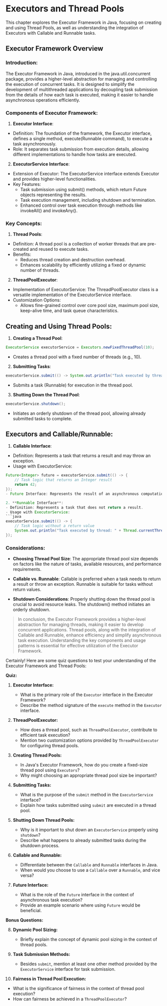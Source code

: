 # Executors and Thread Pools
This chapter explores the Executor Framework in Java, focusing on creating and using Thread Pools, as well as understanding the integration of Executors with Callable and Runnable tasks.

## Executor Framework Overview
### Introduction:
The Executor Framework in Java, introduced in the java.util.concurrent package, provides a higher-level abstraction for managing and controlling the execution of concurrent tasks. 
It is designed to simplify the development of multithreaded applications by decoupling task submission from the details of how each task is executed, making it easier to handle asynchronous operations efficiently.

### Components of Executor Framework:
1. **Executor Interface**:
  - Definition: The foundation of the framework, the Executor interface, defines a single method, execute(Runnable command), to execute a task asynchronously.
  - Role: It separates task submission from execution details, allowing different implementations to handle how tasks are executed.

2. **ExecutorService Interface**:
  - Extension of Executor: The ExecutorService interface extends Executor and provides higher-level functionalities.
  - Key Features:
    - Task submission using submit() methods, which return Future objects representing the results.
    - Task execution management, including shutdown and termination.
    - Enhanced control over task execution through methods like invokeAll() and invokeAny().

### Key Concepts:
1. **Thread Pools**:
  - Definition: A thread pool is a collection of worker threads that are pre-created and reused to execute tasks.
  - Benefits:
    - Reduces thread creation and destruction overhead.
    - Enhances scalability by efficiently utilizing a fixed or dynamic number of threads.
2. **ThreadPoolExecutor**:
  - Implementation of ExecutorService: The ThreadPoolExecutor class is a versatile implementation of the ExecutorService interface.
  - Customization Options:
    - Allows fine-grained control over core pool size, maximum pool size, keep-alive time, and task queue characteristics.

## Creating and Using Thread Pools:
1. **Creating a Thread Pool**:
  ```java
  ExecutorService executorService = Executors.newFixedThreadPool(10);
  ```
  - Creates a thread pool with a fixed number of threads (e.g., 10).

2. **Submitting Tasks**:
  ```java
  executorService.submit(() -> System.out.println("Task executed by thread: " + Thread.currentThread().getName()));
  ```
  - Submits a task (Runnable) for execution in the thread pool.

3. **Shutting Down the Thread Pool**:
  ```java
  executorService.shutdown();
  ```
  - Initiates an orderly shutdown of the thread pool, allowing already submitted tasks to complete.

## Executors and Callable/Runnable:
1. **Callable Interface**:
  - Definition: Represents a task that returns a result and may throw an exception.
  - Usage with ExecutorService:
  ```java
  Future<Integer> future = executorService.submit(() -> {
      // Task logic that returns an Integer result
      return 42;
  });
  - Future Interface: Represents the result of an asynchronous computation, allowing checking if the computation is complete and retrieving the result.

2. **Runnable Interface**:
  - Definition: Represents a task that does not return a result.
  - Usage with ExecutorService:
  ```java
  executorService.submit(() -> {
      // Task logic without a return value
      System.out.println("Task executed by thread: " + Thread.currentThread().getName());
  });
  ```

### Considerations:
* **Choosing Thread Pool Size**: The appropriate thread pool size depends on factors like the nature of tasks, available resources, and performance requirements.

* **Callable vs. Runnable**: Callable is preferred when a task needs to return a result or throw an exception. Runnable is suitable for tasks without return values.

* **Shutdown Considerations**: Properly shutting down the thread pool is crucial to avoid resource leaks. The shutdown() method initiates an orderly shutdown.

> In conclusion, the Executor Framework provides a higher-level abstraction for managing threads, making it easier to develop concurrent applications.
> Thread pools, along with the integration of Callable and Runnable, enhance efficiency and simplify asynchronous task execution.
> Understanding the key components and usage patterns is essential for effective utilization of the Executor Framework.
>

Certainly! Here are some quiz questions to test your understanding of the Executor Framework and Thread Pools:

**Quiz:**

1.  **Executor Interface:**
    
    *   What is the primary role of the `Executor` interface in the Executor Framework?
    *   Describe the method signature of the `execute` method in the `Executor` interface.
2.  **ThreadPoolExecutor:**
    
    *   How does a thread pool, such as `ThreadPoolExecutor`, contribute to efficient task execution?
    *   Mention two customization options provided by `ThreadPoolExecutor` for configuring thread pools.
3.  **Creating Thread Pools:**
    
    *   In Java's Executor Framework, how do you create a fixed-size thread pool using `Executors`?
    *   Why might choosing an appropriate thread pool size be important?
4.  **Submitting Tasks:**
    
    *   What is the purpose of the `submit` method in the `ExecutorService` interface?
    *   Explain how tasks submitted using `submit` are executed in a thread pool.
5.  **Shutting Down Thread Pools:**
    
    *   Why is it important to shut down an `ExecutorService` properly using `shutdown`?
    *   Describe what happens to already submitted tasks during the shutdown process.
6.  **Callable and Runnable:**
    
    *   Differentiate between the `Callable` and `Runnable` interfaces in Java.
    *   When would you choose to use a `Callable` over a `Runnable`, and vice versa?
7.  **Future Interface:**
    
    *   What is the role of the `Future` interface in the context of asynchronous task execution?
    *   Provide an example scenario where using `Future` would be beneficial.

**Bonus Questions:**

8.  **Dynamic Pool Sizing:**
    
    *   Briefly explain the concept of dynamic pool sizing in the context of thread pools.
9.  **Task Submission Methods:**
    
    *   Besides `submit`, mention at least one other method provided by the `ExecutorService` interface for task submission.
10.  **Fairness in Thread Pool Execution:**
    

*   What is the significance of fairness in the context of thread pool execution?
*   How can fairness be achieved in a `ThreadPoolExecutor`?

